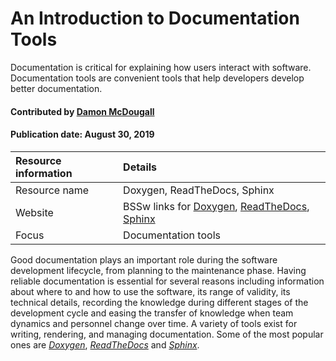 # An Introduction to Documentation Tools

<!--deck text start-->
Documentation is critical for explaining how users interact with software. Documentation tools are convenient tools that help developers develop better documentation.
<!--deck text end-->

#### Contributed by [Damon McDougall](https://github.com/dmcdougall)
#### Publication date: August 30, 2019

Resource information | Details 
:--- | :--- 
Resource name |  Doxygen, ReadTheDocs, Sphinx
Website  |  BSSw links for [Doxygen](DocumentationTools.Doxygen.md), [ReadTheDocs](DocumentationTools.ReadTheDocs.md), [Sphinx](DocumentationTools.Sphinx.md)
Focus | Documentation tools

Good documentation plays an important role during the software development lifecycle, from planning to the maintenance phase. Having reliable documentation is essential for several reasons including information about where to and how to use the software, its range of validity, its technical details, recording the knowledge during different stages of the development cycle and easing the transfer of knowledge when team dynamics and personnel change over time.  A variety of tools exist for writing, rendering, and managing documentation. Some of the most popular ones are *[Doxygen](DocumentationTools.Doxygen.md)*, *[ReadTheDocs](DocumentationTools.ReadTheDocs.md)* and *[Sphinx](DocumentationTools.Sphinx.md)*.



<!---
Publish: yes
Categories: development
Topics: documentation
Tags: tools
Level: 2
Prerequisites: default
Aggregate: none
--->

